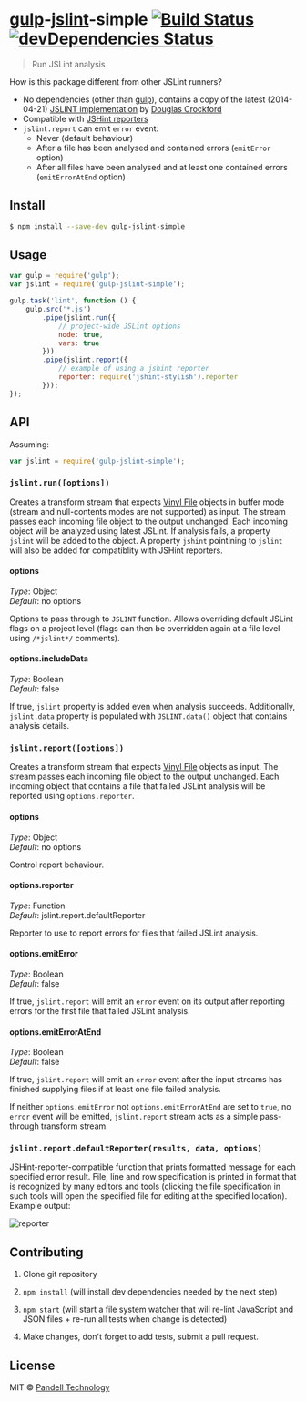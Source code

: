 # [gulp](http://gulpjs.com/)-[jslint](http://www.jslint.com/)-simple [![Build Status](https://travis-ci.org/pandell/gulp-jslint-simple.svg?branch=master)](https://travis-ci.org/pandell/gulp-jslint-simple) [![devDependencies Status](https://david-dm.org/pandell/gulp-jslint-simple/dev-status.svg)](https://david-dm.org/pandell/gulp-jslint-simple#info=devDependencies)

> Run JSLint analysis

How is this package different from other JSLint runners?

- No dependencies (other than [gulp](http://gulpjs.com/)), contains a copy of the latest (2014-04-21) [JSLINT implementation](https://github.com/douglascrockford/JSLint/blob/master/jslint.js) by [Douglas Crockford](http://www.crockford.com/)
- Compatible with [JSHint reporters](https://www.npmjs.org/search?q=jshint%20reporter)
- `jslint.report` can emit `error` event:
    - Never (default behaviour)
    - After a file has been analysed and contained errors (`emitError` option)
    - After all files have been analysed and at least one contained errors (`emitErrorAtEnd` option)


## Install

```sh
$ npm install --save-dev gulp-jslint-simple
```


## Usage

```js
var gulp = require('gulp');
var jslint = require('gulp-jslint-simple');

gulp.task('lint', function () {
    gulp.src('*.js')
        .pipe(jslint.run({
            // project-wide JSLint options
            node: true,
            vars: true
        }))
        .pipe(jslint.report({
            // example of using a jshint reporter
            reporter: require('jshint-stylish').reporter
        }));
});
```


## API

Assuming:

```js
var jslint = require('gulp-jslint-simple');
```

### `jslint.run([options])`

Creates a transform stream that expects [Vinyl File](https://github.com/wearefractal/vinyl#file) objects in buffer mode (stream and null-contents modes are not supported) as input. The stream passes each incoming file object to the output unchanged. Each incoming object will be analyzed using latest JSLint. If analysis fails, a property `jslint` will be added to the object. A property `jshint` pointining to `jslint` will also be added for compatiblity with JSHint reporters.

#### options

_Type_: Object  
_Default_: no options

Options to pass through to `JSLINT` function. Allows overriding default JSLint flags on a project level (flags can then be overridden again at a file level using `/*jslint*/` comments).

#### options.includeData

_Type_: Boolean  
_Default_: false

If true, `jslint` property is added even when analysis succeeds. Additionally, `jslint.data` property is populated with `JSLINT.data()` object that contains analysis details.


### `jslint.report([options])`

Creates a transform stream that expects [Vinyl File](https://github.com/wearefractal/vinyl#file) objects as input. The stream passes each incoming file object to the output unchanged. Each incoming object that contains a file that failed JSLint analysis will be reported using `options.reporter`.

#### options

_Type_: Object  
_Default_: no options

Control report behaviour.

#### options.reporter

_Type_: Function  
_Default_: jslint.report.defaultReporter

Reporter to use to report errors for files that failed JSLint analysis.

#### options.emitError

_Type_: Boolean  
_Default_: false

If true, `jslint.report` will emit an `error` event on its output after reporting errors for the first file that failed JSLint analysis.

#### options.emitErrorAtEnd

_Type_: Boolean  
_Default_: false

If true, `jslint.report` will emit an `error` event after the input streams has finished supplying files if at least one file failed analysis.

If neither `options.emitError` not `options.emitErrorAtEnd` are set to `true`, no `error` event will be emitted, `jslint.report` stream acts as a simple pass-through transform stream.


### `jslint.report.defaultReporter(results, data, options)`

JSHint-reporter-compatible function that prints formatted message for each specified error result. File, line and row specification is printed in format that is recognized by many editors and tools (clicking the file specification in such tools will open the specified file for editing at the specified location). Example output:

![reporter](https://cloud.githubusercontent.com/assets/42297/3203672/8f139672-ed9f-11e3-8863-859715e8bb40.png)


## Contributing

1. Clone git repository

2. `npm install` (will install dev dependencies needed by the next step)

3. `npm start` (will start a file system watcher that will re-lint JavaScript and JSON files + re-run all tests when change is detected)

4. Make changes, don't forget to add tests, submit a pull request.


## License

MIT © [Pandell Technology](http://pandell.com/)
